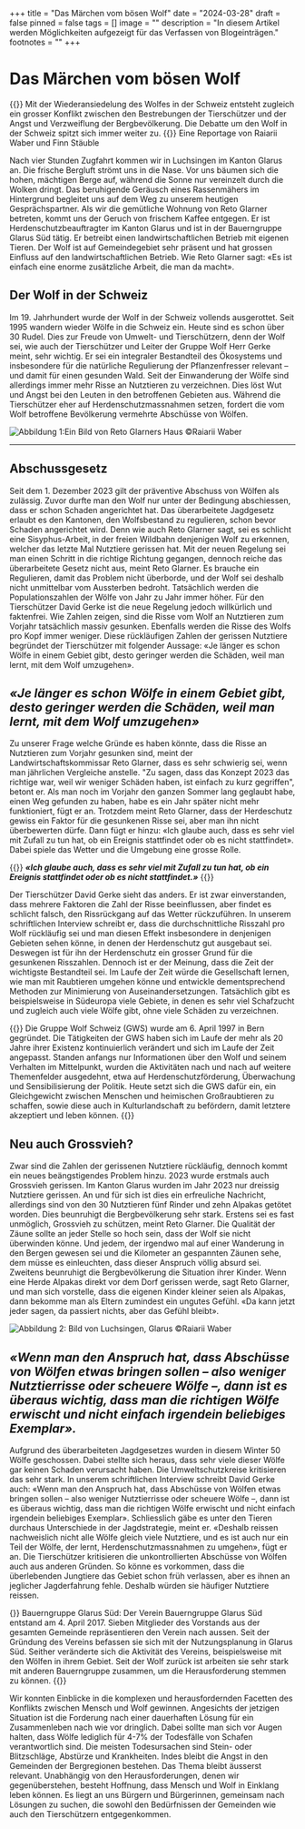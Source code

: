 +++
title = "Das Märchen vom bösen Wolf"
date = "2024-03-28"
draft = false
pinned = false
tags = []
image = ""
description = "In diesem Artikel werden Möglichkeiten aufgezeigt für das Verfassen von Blogeinträgen."
footnotes = ""
+++
# Das Märchen vom bösen Wolf

{{<lead>}}
Mit der Wiederansiedelung des Wolfes in der Schweiz entsteht zugleich ein grosser Konflikt zwischen den Bestrebungen der Tierschützer und der Angst und Verzweiflung der Bergbevölkerung. Die Debatte um den Wolf in der Schweiz spitzt sich immer weiter zu.
{{</lead>}}
Eine Reportage von Raiarii Waber und Finn Stäuble

Nach vier Stunden Zugfahrt kommen wir in Luchsingen im Kanton Glarus an. Die frische Bergluft strömt uns in die Nase. Vor uns bäumen sich die hohen, mächtigen Berge auf, während die Sonne nur vereinzelt durch die Wolken dringt. Das beruhigende Geräusch eines Rassenmähers im Hintergrund begleitet uns auf dem Weg zu unserem heutigen Gesprächspartner. Als wir die gemütliche Wohnung von Reto Glarner betreten, kommt uns der Geruch von frischem Kaffee entgegen. Er ist Herdenschutzbeauftragter im Kanton Glarus und ist in der Bauerngruppe Glarus Süd tätig. Er betreibt einen landwirtschaftlichen Betrieb mit eigenen Tieren. Der Wolf ist auf Gemeindegebiet sehr präsent und hat grossen Einfluss auf den landwirtschaftlichen Betrieb. Wie Reto Glarner sagt: «Es ist einfach eine enorme zusätzliche Arbeit, die man da macht». 

## Der Wolf in der Schweiz

Im 19. Jahrhundert wurde der Wolf in der Schweiz vollends ausgerottet. Seit 1995 wandern wieder Wölfe in die Schweiz ein. Heute sind es schon über 30 Rudel. Dies zur Freude von Umwelt- und Tierschützern, denn der Wolf sei, wie auch der Tierschützer und Leiter der Gruppe Wolf Herr Gerke meint, sehr wichtig. Er sei ein integraler Bestandteil des Ökosystems und insbesondere für die natürliche Regulierung der Pflanzenfresser relevant – und damit für einen gesunden Wald. 
Seit der Einwanderung der Wölfe sind allerdings immer mehr Risse an Nutztieren zu verzeichnen. Dies löst Wut und Angst bei den Leuten in den betroffenen Gebieten aus. 
Während die Tierschützer eher auf Herdenschutzmassnahmen setzen, fordert die vom Wolf betroffene Bevölkerung vermehrte Abschüsse von Wölfen. 

![Abbildung 1:Ein Bild von Reto Glarners Haus ©Raiarii Waber](microsoftteams-image-35-2-1-.png)

- - -

## Abschussgesetz

Seit dem 1. Dezember 2023 gilt der präventive Abschuss von Wölfen als zulässig. Zuvor durfte man den Wolf nur unter der Bedingung abschiessen, dass er schon Schaden angerichtet hat. Das überarbeitete Jagdgesetz erlaubt es den Kantonen, den Wolfsbestand zu regulieren, schon bevor Schaden angerichtet wird. Denn wie auch Reto Glarner sagt, sei es schlicht eine Sisyphus-Arbeit, in der freien Wildbahn denjenigen Wolf zu erkennen, welcher das letzte Mal Nutztiere gerissen hat. Mit der neuen Regelung sei man einen Schritt in die richtige Richtung gegangen, dennoch reiche das überarbeitete Gesetz nicht aus, meint Reto Glarner. Es brauche ein Regulieren, damit das Problem nicht überborde, und der Wolf sei deshalb nicht unmittelbar vom Aussterben bedroht. Tatsächlich werden die Populationszahlen der Wölfe von Jahr zu Jahr immer höher.
Für den Tierschützer David Gerke ist die neue Regelung jedoch willkürlich und faktenfrei. Wie Zahlen zeigen, sind die Risse vom Wolf an Nutztieren zum Vorjahr tatsächlich massiv gesunken. Ebenfalls werden die Risse des Wolfs pro Kopf immer weniger. Diese rückläufigen Zahlen der gerissen Nutztiere begründet der Tierschützer mit folgender Aussage: «Je länger es schon Wölfe in einem Gebiet gibt, desto geringer werden die Schäden, weil man lernt, mit dem Wolf umzugehen».

## *«Je länger es schon Wölfe in einem Gebiet gibt, desto geringer werden die Schäden, weil man lernt, mit dem Wolf umzugehen»*

Zu unserer Frage welche Gründe es haben könnte, dass die Risse an Nutztieren zum Vorjahr gesunken sind, meint der Landwirtschaftskommissar Reto Glarner, dass es sehr schwierig sei, wenn man jährlichen Vergleiche anstelle. "Zu sagen, dass das Konzept 2023 das richtige war, weil wir weniger Schäden haben, ist einfach zu kurz gegriffen", betont er. Als man noch im Vorjahr den ganzen Sommer lang geglaubt habe, einen Weg gefunden zu haben, habe es ein Jahr später nicht mehr funktioniert, fügt er an. Trotzdem meint Reto Glarner, dass der Herdeschutz gewiss ein Faktor für die gesunkenen Risse sei, aber man ihn nicht überbewerten dürfe. Dann fügt er hinzu: «Ich glaube auch, dass es sehr viel mit Zufall zu tun hat, ob ein Ereignis stattfindet oder ob es nicht stattfindet». Dabei spiele das Wetter und die Umgebung eine grosse Rolle. 

{{<box>}}
***«Ich glaube auch, dass es sehr viel mit Zufall zu tun hat, ob ein Ereignis stattfindet oder ob es nicht stattfindet.»***
{{</box>}}

Der Tierschützer David Gerke sieht das anders. Er ist zwar einverstanden, dass mehrere Faktoren die Zahl der Risse beeinflussen, aber findet es schlicht falsch, den Rissrückgang auf das Wetter rückzuführen. In unserem schriftlichen Interview schreibt er, dass die durchschnittliche Risszahl pro Wolf rückläufig sei und man diesen Effekt insbesondere in denjenigen Gebieten sehen könne, in denen der Herdenschutz gut ausgebaut sei. Deswegen ist für ihn der Herdenschutz ein grosser Grund für die gesunkenen Risszahlen. Dennoch ist er der Meinung, dass die Zeit der wichtigste Bestandteil sei. Im Laufe der Zeit würde die Gesellschaft lernen, wie man mit Raubtieren umgehen könne und entwickle dementsprechend Methoden zur Minimierung von Auseinandersetzungen. Tatsächlich gibt es beispielsweise in Südeuropa viele Gebiete, in denen es sehr viel Schafzucht und zugleich auch viele Wölfe gibt, ohne viele Schäden zu verzeichnen.  

{{<box title="Gruppe Wolf Schweiz(GWS)">}}
Die Gruppe Wolf Schweiz (GWS) wurde am 6. April 1997 in Bern gegründet. Die Tätigkeiten der GWS haben sich im Laufe der mehr als 20 Jahre ihrer Existenz kontinuierlich verändert und sich im Laufe der Zeit angepasst. Standen anfangs nur Informationen über den Wolf und seinem Verhalten im Mittelpunkt, wurden die Aktivitäten nach und nach auf weitere Themenfelder ausgedehnt, etwa auf Herdenschutzförderung, Überwachung und Sensibilisierung der Politik. Heute setzt sich die GWS dafür ein, ein Gleichgewicht zwischen Menschen und heimischen Großraubtieren zu schaffen, sowie diese auch in Kulturlandschaft zu befördern, damit letztere akzeptiert und leben können. 
{{</box>}}

## Neu auch Grossvieh?

Zwar sind die Zahlen der gerissenen Nutztiere rückläufig, dennoch kommt ein neues beängstigendes Problem hinzu. 2023 wurde erstmals auch Grossvieh gerissen. 
Im Kanton Glarus wurden im Jahr 2023 nur dreissig Nutztiere gerissen. An und für sich ist dies ein erfreuliche Nachricht, allerdings sind von den 30 Nutztieren fünf Rinder und zehn Alpakas getötet worden. Dies beunruhigt die Bergbevölkerung sehr stark. 
Erstens sei es fast unmöglich, Grossvieh zu schützen, meint Reto Glarner. Die Qualität der Zäune sollte an jeder Stelle so hoch sein, dass der Wolf sie nicht überwinden könne. Und jedem, der irgendwo mal auf einer Wanderung in den Bergen gewesen sei und die Kilometer an gespannten Zäunen sehe, dem müsse es einleuchten, dass dieser Anspruch völlig absurd sei.\
Zweitens beunruhigt die Bergbevölkerung die Situation ihrer Kinder. Wenn eine Herde Alpakas direkt vor dem Dorf gerissen werde, sagt Reto Glarner, und man sich vorstelle, dass die eigenen Kinder kleiner seien als Alpakas, dann bekomme man als Eltern zumindest ein ungutes Gefühl. «Da kann jetzt jeder sagen, da passiert nichts, aber das Gefühl bleibt». 

![Abbildung 2: Bild von Luchsingen, Glarus ©Raiarii Waber](microsoftteams-image-34-2-.png)

## *«Wenn man den Anspruch hat, dass Abschüsse von Wölfen etwas bringen sollen – also weniger Nutztierrisse oder scheuere Wölfe –, dann ist es überaus wichtig, dass man die richtigen Wölfe erwischt und nicht einfach irgendein beliebiges Exemplar».*

Aufgrund des überarbeiteten Jagdgesetzes wurden in diesem Winter 50 Wölfe geschossen. Dabei stellte sich heraus, dass sehr viele dieser Wölfe gar keinen Schaden verursacht haben. Die Umweltschutzkreise kritisieren das sehr stark. In unserem schriftlichen Interview schreibt David Gerke auch: «Wenn man den Anspruch hat, dass Abschüsse von Wölfen etwas bringen sollen – also weniger Nutztierrisse oder scheuere Wölfe –, dann ist es überaus wichtig, dass man die richtigen Wölfe erwischt und nicht einfach irgendein beliebiges Exemplar». Schliesslich gäbe es unter den Tieren durchaus Unterschiede in der Jagdstrategie, meint er. «Deshalb reissen nachweislich nicht alle Wölfe gleich viele Nutztiere, und es ist auch nur ein Teil der Wölfe, der lernt, Herdenschutzmassnahmen zu umgehen», fügt er an. Die Tierschützer kritisieren die unkontrollierten Abschüsse von Wölfen auch aus anderen Gründen. So könne es vorkommen, dass die überlebenden Jungtiere das Gebiet schon früh verlassen, aber es ihnen an jeglicher Jagderfahrung fehle. Deshalb würden sie häufiger Nutztiere reissen. 

{<box title="Bauerngruppe Glarus Süd">}}
Bauerngruppe Glarus Süd:
Der Verein Bauerngruppe Glarus Süd entstand am 4. April 2017. Sieben Mitglieder des Vorstands aus der gesamten Gemeinde repräsentieren den Verein nach aussen. Seit der Gründung des Vereins befassen sie sich mit der Nutzungsplanung in Glarus Süd. 
Seither veränderte sich die Aktivität des Vereins, beispielsweise mit den Wölfen in ihrem Gebiet. Seit der Wolf zurück ist arbeiten sie sehr stark mit anderen Bauerngruppe zusammen, um die Herausforderung stemmen zu können. 
{{</box>}}

Wir konnten Einblicke in die komplexen und herausfordernden Facetten des Konflikts zwischen Mensch und Wolf gewinnen. Angesichts der jetzigen Situation ist die Forderung nach einer dauerhaften Lösung für ein Zusammenleben nach wie vor dringlich. Dabei sollte man sich vor Augen halten, dass Wölfe lediglich für 4-7% der Todesfälle von Schafen verantwortlich sind. Die meisten Todesursachen sind Stein- oder Blitzschläge, Abstürze und Krankheiten. Indes bleibt die Angst in den Gemeinden der Bergregionen bestehen.
Das Thema bleibt äusserst relevant. Unabhängig von den Herausforderungen, denen wir gegenüberstehen, besteht Hoffnung, dass Mensch und Wolf in Einklang leben können. Es liegt an uns Bürgern und Bürgerinnen, gemeinsam nach Lösungen zu suchen, die sowohl den Bedürfnissen der Gemeinden wie auch den Tierschützern entgegenkommen.